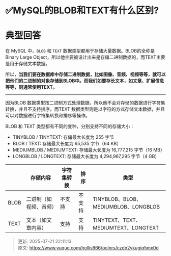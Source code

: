 # ✅MySQL的BLOB和TEXT有什么区别?

# 典型回答


在 MySQL 中，`BLOB` 和 `TEXT` 数据类型都用于存储大量数据。BLOB的全称是Binary Large Object，所以他主要被设计出来是存储二进制数据的，而TEXT主要是用于存储文本数据。



所以，**当我们要在数据库中存储二进制数据，比如图像、音频、视频等等，就可以把他们的二进制的对象存储到BLOB中。而我们如要存长文本，如文章、扩展信息等等，则通常使用TEXT。**

****

因为BLOB 数据类型按二进制方式处理数据，所以他不会对存储的数据进行字符集转换，并且不支持排序。而TEXT 数据类型则是以字符的方式存储文本数据，并且可以对数据进行字符集转换和排序等操作。



BLOB 和 TEXT 类型都有不同的变种，分别支持不同的存储大小：

+ TINYBLOB / TINYTEXT: 存储最大长度为 255 字节
+ BLOB / TEXT: 存储最大长度为 65,535 字节（64 KB）
+ MEDIUMBLOB / MEDIUMTEXT: 存储最大长度为 16,777,215 字节（16 MB）
+ LONGBLOB / LONGTEXT: 存储最大长度为 4,294,967,295 字节（4 GB）



| | 存储内容 | 字符集转换 | 排序 | 类型 |
| --- | --- | --- | --- | --- |
| BLOB | 二进制（如视频、音频） | 不支持 | 不支持 | TINYBLOB、BLOB、MEDIUMBLOB、LONGBLOB |
| TEXT | 文本（如文章内容） | 支持 | 支持 | TINYTEXT、TEXT、MEDIUMTEXT、LONGTEXT |








> 更新: 2025-07-21 22:11:13  
> 原文: <https://www.yuque.com/hollis666/oolnrs/czdn2ykugiq5mx0d>
